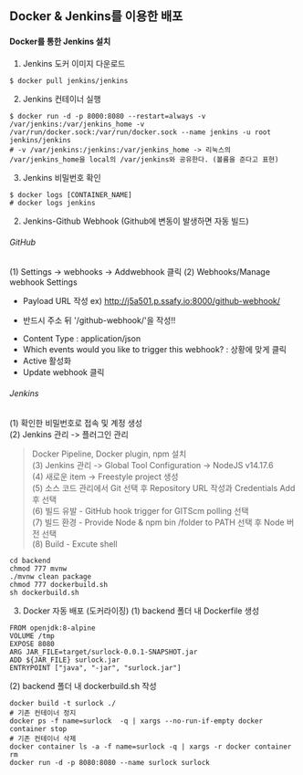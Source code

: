 ## Docker & Jenkins를 이용한 배포
#### Docker를 통한 Jenkins 설치  
1. Jenkins 도커 이미지 다운로드
```
$ docker pull jenkins/jenkins
```  
2. Jenkins 컨테이너 실행
```
$ docker run -d -p 8000:8080 --restart=always -v /var/jenkins:/var/jenkins_home -v /var/run/docker.sock:/var/run/docker.sock --name jenkins -u root jenkins/jenkins
# -v /var/jenkins:/jenkins:/var/jenkins_home -> 리눅스의 /var/jenkins_home을 local의 /var/jenkins와 공유한다. (볼륨을 준다고 표현) 
```
3. Jenkins 비밀번호 확인
```
$ docker logs [CONTAINER_NAME]
# docker logs jenkins
```  

2. Jenkins-Github Webhook  (Github에 변동이 발생하면 자동 빌드)
###### GitHub  
(1) Settings -> webhooks -> Addwebhook 클릭
(2) Webhooks/Manage webhook Settings  
- Payload URL 작성
ex) http://j5a501.p.ssafy.io:8000/github-webhook/ 
 * 반드시 주소 뒤 '/github-webhook/'을 작성!!
- Content Type : application/json
- Which events would you like to trigger this webhook? : 상황에 맞게 클릭
- Active 활성화
- Update webhook 클릭

###### Jenkins   
(1) 확인한 비밀번호로 접속 및 계정 생성  
(2) Jenkins 관리 -> 플러그인 관리  
> Docker Pipeline, Docker plugin, npm 설치  
(3) Jenkins 관리 -> Global Tool Configuration -> NodeJS v14.17.6  
(4) 새로운 item -> Freestyle project 생성  
(5) 소스 코드 관리에서 Git 선택 후 Repository URL 작성과 Credentials Add 후 선택  
(6) 빌드 유발 - GitHub hook trigger for GITScm polling 선택  
(7) 빌드 환경 - Provide Node & npm bin /folder to PATH 선택 후 Node 버전 선택  
(8) Build - Excute shell  
```
cd backend
chmod 777 mvnw
./mvnw clean package
chmod 777 dockerbuild.sh
sh dockerbuild.sh
```  

3. Docker 자동 배포 (도커라이징)
(1) backend 폴더 내 Dockerfile 생성
```
FROM openjdk:8-alpine
VOLUME /tmp
EXPOSE 8080
ARG JAR_FILE=target/surlock-0.0.1-SNAPSHOT.jar
ADD ${JAR_FILE} surlock.jar
ENTRYPOINT ["java", "-jar", "surlock.jar"]
```  
(2) backend 폴더 내 dockerbuild.sh 작성
```
docker build -t surlock ./
# 기존 컨테이너 정지
docker ps -f name=surlock  -q | xargs --no-run-if-empty docker container stop
# 기존 컨테이너 삭제
docker container ls -a -f name=surlock -q | xargs -r docker container rm
docker run -d -p 8080:8080 --name surlock surlock
``` 

